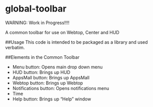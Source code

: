 global-toolbar
=================
WARNING: Work in Progress!!!!

A common toolbar for use on Webtop, Center and HUD

##Usage
This code is intended to be packaged as a library and used verbatim.


##Elements in the Common Toolbar

* Menu button: Opens main drop down menu
* HUD button: Brings up HUD
* AppsMall button: Brings up AppsMall
* Webtop button: Brings up Webtop
* Notifications button: Opens notifications menu
* Time
* Help button: Brings up “Help” window
  

